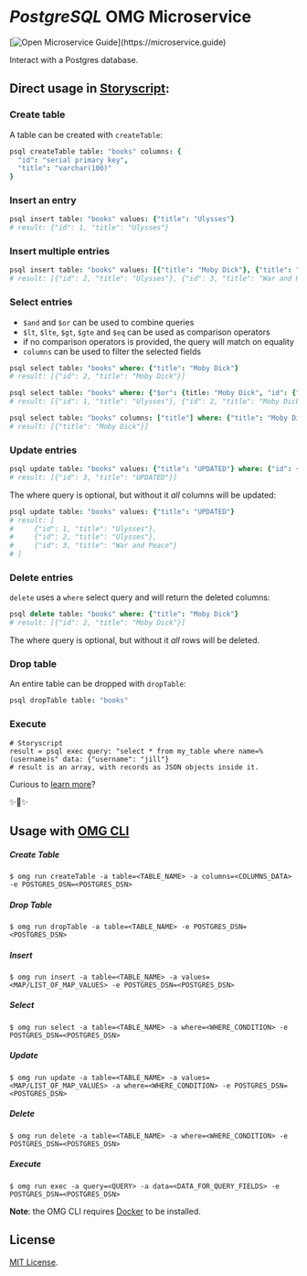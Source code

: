 # _PostgreSQL_ OMG Microservice

[![Open Microservice Guide](https://img.shields.io/badge/OMG%20Enabled-👍-green.svg?)](https://microservice.guide)

Interact with a Postgres database.

## Direct usage in [Storyscript](https://storyscript.io/):

### Create table

A table can be created with `createTable`:

```coffee
psql createTable table: "books" columns: {
  "id": "serial primary key",
  "title": "varchar(100)"
}
```

### Insert an entry

```coffee
psql insert table: "books" values: {"title": "Ulysses"}
# result: {"id": 1, "title": "Ulysses"}
```

### Insert multiple entries

```coffee
psql insert table: "books" values: [{"title": "Moby Dick"}, {"title": "War and Peace"}]
# result: [{"id": 2, "title": "Ulysses"}, {"id": 3, "title": "War and Peace"}]
```

### Select entries

- `$and` and `$or` can be used to combine queries
- `$lt`, `$lte`, `$gt`, `$gte` and `$eq` can be used as comparison operators
- if no comparison operators is provided, the query will match on equality
- `columns` can be used to filter the selected fields

```coffee
psql select table: "books" where: {"title": "Moby Dick"}
# result: [{"id": 2, "title": "Moby Dick"}]
```

```coffee
psql select table: "books" where: {"$or": {title: "Moby Dick", "id": {"$lt": 2}}}
# result: [{"id": 1, "title": "Ulysses"}, {"id": 2, "title": "Moby Dick"}]
```

```coffee
psql select table: "books" columns: ["title"] where: {"title": "Moby Dick"}
# result: [{"title": "Moby Dick"}]
```

### Update entries

```coffee
psql update table: "books" values: {"title": "UPDATED"} where: {"id": {"$gt": 2}}
# result: [{"id": 3, "title": "UPDATED"}]
```

The where query is optional, but without it _all_ columns will be updated:

```coffee
psql update table: "books" values: {"title": "UPDATED"}
# result: [
#     {"id": 1, "title": "Ulysses"},
#     {"id": 2, "title": "Ulysses"},
#     {"id": 3, "title": "War and Peace"}
# ]
```

### Delete entries

`delete` uses a `where` select query and will return the deleted columns:

```coffee
psql delete table: "books" where: {"title": "Moby Dick"}
# result: [{"id": 2, "title": "Moby Dick"}]
```

The where query is optional, but without it _all_ rows will be deleted.

### Drop table

An entire table can be dropped with `dropTable`:

```coffee
psql dropTable table: "books"
```

### Execute

```storyscript
# Storyscript
result = psql exec query: "select * from my_table where name=%(username)s" data: {"username": "jill"}
# result is an array, with records as JSON objects inside it.
```

Curious to [learn more](https://docs.storyscript.io/)?

✨🍰✨

## Usage with [OMG CLI](https://www.npmjs.com/package/omg)

##### Create Table
```shell
$ omg run createTable -a table=<TABLE_NAME> -a columns=<COLUMNS_DATA> -e POSTGRES_DSN=<POSTGRES_DSN>
```
##### Drop Table
```shell
$ omg run dropTable -a table=<TABLE_NAME> -e POSTGRES_DSN=<POSTGRES_DSN>
```

##### Insert
```shell
$ omg run insert -a table=<TABLE_NAME> -a values=<MAP/LIST_OF_MAP_VALUES> -e POSTGRES_DSN=<POSTGRES_DSN>
```

##### Select
```shell
$ omg run select -a table=<TABLE_NAME> -a where=<WHERE_CONDITION> -e POSTGRES_DSN=<POSTGRES_DSN>
```

##### Update
```shell
$ omg run update -a table=<TABLE_NAME> -a values=<MAP/LIST_OF_MAP_VALUES> -a where=<WHERE_CONDITION> -e POSTGRES_DSN=<POSTGRES_DSN>
```

##### Delete
```shell
$ omg run delete -a table=<TABLE_NAME> -a where=<WHERE_CONDITION> -e POSTGRES_DSN=<POSTGRES_DSN>
```

##### Execute
```shell
$ omg run exec -a query=<QUERY> -a data=<DATA_FOR_QUERY_FIELDS> -e POSTGRES_DSN=<POSTGRES_DSN>
```


**Note**: the OMG CLI requires [Docker](https://docs.docker.com/install/) to be installed.

## License
[MIT License](https://github.com/omg-services/psql/blob/master/LICENSE).
